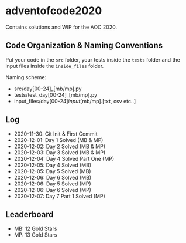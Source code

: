 # adventofcode2020

Contains solutions and WIP for the AOC 2020.

## Code Organization & Naming Conventions

Put your code in the `src` folder, your tests inside the `tests` folder
and the input files inside the `inside_files` folder.

Naming scheme:

- src/day[00-24]_[mb/mp].py
- tests/test_day[00-24]_[mb/mp].py
- input_files/day[00-24]_input_[mb/mp].[txt, csv etc..]

## Log

- 2020-11-30: Git Init & First Commit
- 2020-12-01: Day 1 Solved (MB & MP)
- 2020-12-02: Day 2 Solved (MB & MP)
- 2020-12-03: Day 3 Solved (MB & MP)
- 2020-12-04: Day 4 Solved Part One (MP)
- 2020-12-05: Day 4 Solved (MB)
- 2020-12-05: Day 5 Solved (MB)
- 2020-12-06: Day 6 Solved (MB)
- 2020-12-06: Day 5 Solved (MP)
- 2020-12-06: Day 6 Solved (MP)
- 2020-12-07: Day 7 Part 1 Solved (MP)

## Leaderboard

- MB: 12 Gold Stars
- MP: 13 Gold Stars
